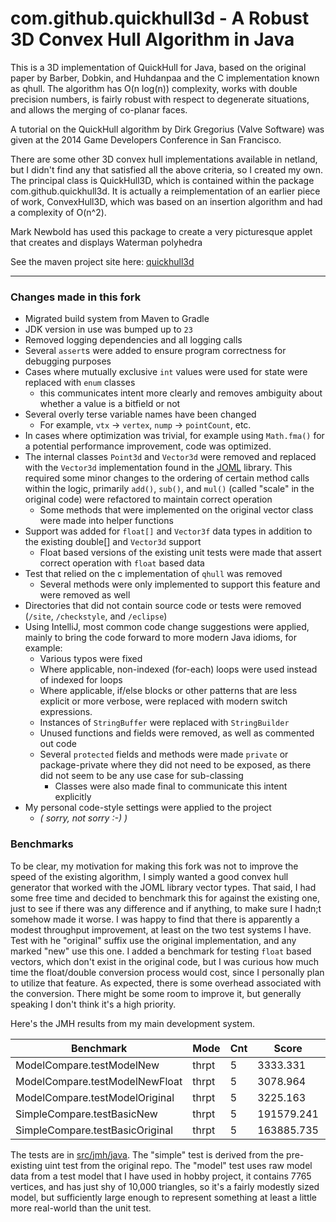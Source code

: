 com.github.quickhull3d - A Robust 3D Convex Hull Algorithm in Java
===========

This is a 3D implementation of QuickHull for Java, based on the original paper by Barber, Dobkin, and Huhdanpaa and the C implementation known as qhull. The algorithm has O(n log(n)) complexity, works with double precision numbers, is fairly robust with respect to degenerate situations, and allows the merging of co-planar faces.

A tutorial on the QuickHull algorithm by Dirk Gregorius (Valve Software) was given at the 2014 Game Developers Conference in San Francisco.

There are some other 3D convex hull implementations available in netland, but I didn't find any that satisfied all the above criteria, so I created my own. The principal class is QuickHull3D, which is contained within the package com.github.quickhull3d. It is actually a reimplementation of an earlier piece of work, ConvexHull3D, which was based on an insertion algorithm and had a complexity of O(n^2).

Mark Newbold has used this package to create a very picturesque applet that creates and displays Waterman polyhedra 

See the maven project site here: [quickhull3d](http://quickhull3d.github.io/quickhull3d/)

---

### Changes made in this fork

- Migrated build system from Maven to Gradle
- JDK version in use was bumped up to `23`
- Removed logging dependencies and all logging calls
- Several `assert`s were added to ensure program correctness for debugging purposes
- Cases where mutually exclusive `int` values were used for state were replaced with `enum` classes
  - this communicates intent more clearly and removes ambiguity about whether a value is a bitfield or not
- Several overly terse variable names have been changed
  - For example, `vtx` -> `vertex`, `nump` -> `pointCount`, etc.
- In cases where optimization was trivial, for example using `Math.fma()` for a potential performance improvement, code was optimized. 
- The internal classes `Point3d` and `Vector3d` were removed and replaced with the `Vector3d` implementation found in the [JOML](https://github.com/JOML-CI/JOML) library. This required some minor changes to the ordering of certain method calls within the logic, primarily `add()`, `sub()`, and `mul()` (called "scale" in the original code) were refactored to maintain correct operation
  - Some methods that were implemented on the original vector class were made into helper functions
- Support was added for `float[]` and `Vector3f` data types in addition to the existing double[] and `Vector3d` support
  - Float based versions of the existing unit tests were made that assert correct operation with `float` based data
- Test that relied on the c implementation of `qhull` was removed
  - Several methods were only implemented to support this feature and were removed as well
- Directories that did not contain source code or tests were removed (`/site`, `/checkstyle`, and `/eclipse`)
- Using IntelliJ, most common code change suggestions were applied, mainly to bring the code forward to more modern Java idioms, for example:
  - Various typos were fixed 
  - Where applicable, non-indexed (for-each) loops were used instead of indexed for loops
  - Where applicable, if/else blocks or other patterns that are less explicit or more verbose, were replaced with modern switch expressions. 
  - Instances of `StringBuffer` were replaced with `StringBuilder`
  - Unused functions and fields were removed, as well as commented out code
  - Several `protected` fields and methods were made `private` or package-private where they did not need to be exposed, as there did not seem to be any use case for sub-classing
    - Classes were also made final to communicate this intent explicitly
- My personal code-style settings were applied to the project
  - _( sorry, not sorry :-) )_ 

### Benchmarks

To be clear, my motivation for making this fork was not to improve the speed of the existing algorithm, I simply wanted a good convex hull generator that worked with the JOML library vector types. That said, I had some free time and decided to benchmark this for against the existing one, just to see if there was any difference and if anything, to make sure I hadn;t somehow made it worse. I was happy to find that there is apparently a modest throughput improvement, at least on the two test systems I have. Test with he "original" suffix use the original implementation, and any marked "new" use this one. I added a benchmark for testing `float` based vectors, which don't exist in the original code, but I was curious how much time the float/double conversion process would cost, since I personally plan to utilize that feature. As expected, there is some overhead associated with the conversion. There might be some room to improve it, but generally speaking I don't think it's a high priority.

Here's the JMH results from my main development system.  

| Benchmark                       | Mode  | Cnt | Score      | Error    | Units |
|---------------------------------|-------|-----|------------|----------|-------|
| ModelCompare.testModelNew       | thrpt | 5   | 3333.331   | 48.301   | ops/s |
| ModelCompare.testModelNewFloat  | thrpt | 5   | 3078.964   | 60.039   | ops/s |
| ModelCompare.testModelOriginal  | thrpt | 5   | 3225.163   | 50.996   | ops/s |
| SimpleCompare.testBasicNew      | thrpt | 5   | 191579.241 | 2526.303 | ops/s |
| SimpleCompare.testBasicOriginal | thrpt | 5   | 163885.735 | 2849.159 | ops/s |

The tests are in [src/jmh/java](src/jmh/java). The "simple" test is derived from the pre-existing uint test from the original repo. The "model" test uses raw model data from a test model that I have used in hobby project, it contains 7765 vertices, and has just shy of 10,000 triangles, so it's a fairly modestly sized model, but sufficiently large enough to represent something at least a little more real-world than the unit test. 